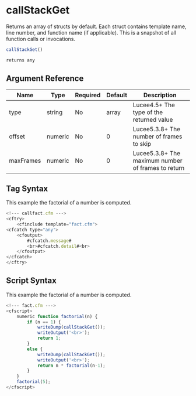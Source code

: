 # callStackGet

Returns an array of structs by default. Each struct contains template name, line number, and function name (if applicable). This is a snapshot of all function calls or invocations.

```javascript
callStackGet()
```

```javascript
returns any
```

## Argument Reference

| Name | Type | Required | Default | Description |
| --- | --- | --- | --- | --- |
| type | string | No | array | Lucee4.5+ The type of the returned value |
| offset | numeric | No | 0 | Lucee5.3.8+ The number of frames to skip |
| maxFrames | numeric | No | 0 | Lucee5.3.8+ The maximum number of frames to return |

## Tag Syntax

This example the factorial of a number is computed.

```javascript
<!--- callfact.cfm --->
<cftry>
    <cfinclude template="fact.cfm">
<cfcatch type="any">
    <cfoutput>
        #cfcatch.message#
        <br>#cfcatch.detail#<br>
    </cfoutput>
</cfcatch>
</cftry>
```

## Script Syntax

This example the factorial of a number is computed.

```javascript
<!--- fact.cfm --->
<cfscript>
    numeric function factorial(n) {
        if (n == 1) {
            writeDump(callStackGet());
            writeOutput('<br>');
            return 1;
        }
        else {
            writeDump(callStackGet());
            writeOutput('<br>');
            return n * factorial(n-1);
        }
    }
    factorial(5);
</cfscript>
```
